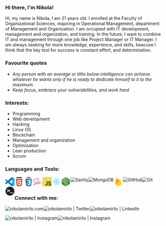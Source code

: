 ### Hi there, I'm Nikola!

<p>Hi, my name is Nikola, I am 21 years old. I enrolled at the Faculty of Organizational Sciences,
majoring in Operational Management, department of Management and Organization. I am occupied with IT
development, management and organization, and training. In the future, I want to combine IT and
management through one job like Project Manager or IT Manager. I am always seeking for more knowledge, experience, and skills,
beacuse I think that the key tool for success is constant effort, and determination.</p>

### Favourite quotes

- <i>
  Any person with an average or little below intelligence can achieve whatever he wants only if he is
  ready to dedicate himself to it to the maximum.</i>
- <i>Keep focus, embrace your vulnerabilities, and work hard</i>

### Interests:

- Programming
- Web development
- Hacking
- Linux OS
- Blockchain
- Management and organization
- Optimization
- Lean production
- Scrum

### Languages and Tools:

<img align="left" alt="Visual Studio Code" height="30vh"
  src="https://raw.githubusercontent.com/github/explore/80688e429a7d4ef2fca1e82350fe8e3517d3494d/topics/visual-studio-code/visual-studio-code.png"
  /><img align="left" alt="HTML5" height="30vh"
  src="https://raw.githubusercontent.com/github/explore/80688e429a7d4ef2fca1e82350fe8e3517d3494d/topics/html/html.png"
  /> <img align="left" alt="CSS3" height="30vh"
  src="https://raw.githubusercontent.com/github/explore/80688e429a7d4ef2fca1e82350fe8e3517d3494d/topics/css/css.png"
  />
<img align="left" alt="Sass" height="30vh" src="https://raw.githubusercontent.com/github/explore/80688e429a7d4ef2fca1e82350fe8e3517d3494d/topics/sass/sass.png" />
<img align="left" alt="JavaScript" height="30vh"
  src="https://raw.githubusercontent.com/github/explore/80688e429a7d4ef2fca1e82350fe8e3517d3494d/topics/javascript/javascript.png"
  />

<img align="left" alt="React" height="30vh"
src="https://raw.githubusercontent.com/github/explore/80688e429a7d4ef2fca1e82350fe8e3517d3494d/topics/react/react.png"
/>

<img align="left" alt="Node.js" height="30vh"
src="https://raw.githubusercontent.com/github/explore/80688e429a7d4ef2fca1e82350fe8e3517d3494d/topics/nodejs/nodejs.png"
/> <img align="left" alt="Sanity" height="30vh"
src="https://spectrum.imgix.net/communities/3dd95226-4475-4f9a-8324-a4ac8ffdc4d5/B1Yr0X-oG-sanity_logo.png?w=256&h=256&dpr=2&auto=compress&expires=1613174400000&ixlib=js-1.3.0&s=032fe12fded6453d07541777482b0c73"
/> <img align="left" alt="MongoDB" height="30vh"
src="https://pbs.twimg.com/profile_images/1452637606559326217/GFz_P-5e_400x400.png"
/>

<img align="left" alt="Firebase" height="30vh"
src="https://raw.githubusercontent.com/github/explore/361e2821e2dea67711cde99c9c40ed357061cf27/topics/firebase/firebase.png"
/> <img align="left" alt="GitHub" height="30vh"
src="https://logos-world.net/wp-content/uploads/2020/11/GitHub-Logo.png"
/> <img align="left" alt="Git" height="30vh"
src="https://git-scm.com/images/logos/downloads/Git-Icon-Black.png"/>
<img align="left" alt="Terminal" height="30vh"
src="https://raw.githubusercontent.com/github/explore/80688e429a7d4ef2fca1e82350fe8e3517d3494d/topics/terminal/terminal.png"/>

<br /> <br />

### Connect with me:

[<img align="left" alt="nikolamirilo.com" height="30vh" src="https://cdn1.iconfinder.com/data/icons/social-media-outline-6/128/SocialMedia_Website-Outline-256.png" />][website]
[<img align="left" alt="nikolamirilo | Twitter" height="30vh" src="https://cdn2.iconfinder.com/data/icons/social-media-2285/512/1_Twitter_colored_svg-128.png" />][twitter]
[<img align="left" alt="nikolamirilo | LinkedIn" height="30vh" src="https://cdn2.iconfinder.com/data/icons/social-media-2285/512/1_Linkedin_unofficial_colored_svg-128.png" />][linkedin]
[<img align="left" alt="nikolamirilo | Instagram" height="30vh" src="https://cdn2.iconfinder.com/data/icons/social-media-2285/512/1_Instagram_colored_svg_1-128.png" />][instagram]
[<img align="left" alt="nikolamirilo | Instagram" height="30vh" src="https://cdn1.iconfinder.com/data/icons/social-media-2285/512/Colored_Facebook3_svg-512.png" />][facebook]
<br /> <br />

[website]: https://nikolamirilo.netlify.app/
[twitter]: https://twitter.com/nikola5765
[facebook]: https://www.facebook.com/nikola.mirilo.5/
[instagram]: https://instagram.com/nikola.mirilo
[linkedin]: https://www.linkedin.com/in/nikola-mirilo/
